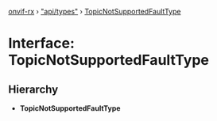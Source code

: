 [onvif-rx](../README.md) › ["api/types"](../modules/_api_types_.md) › [TopicNotSupportedFaultType](_api_types_.topicnotsupportedfaulttype.md)

# Interface: TopicNotSupportedFaultType

## Hierarchy

* **TopicNotSupportedFaultType**

